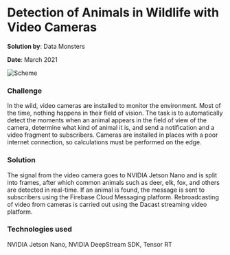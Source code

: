 # Detection of Animals in Wildlife with Video Cameras

**Solution by**: Data Monsters

**Date**: March 2021

![Scheme](url)

### Challenge

In the wild, video cameras are installed to monitor the environment. Most of the time, nothing happens in their field of vision. The task is to automatically detect the moments when an animal appears in the field of view of the camera, determine what kind of animal it is, and send a notification and a video fragment to subscribers. Cameras are installed in places with a poor internet connection, so calculations must be performed on the edge.

### Solution

The signal from the video camera goes to NVIDIA Jetson Nano and is split into frames, after which common animals such as deer, elk, fox, and others are detected in real-time. If an animal is found, the message is sent to subscribers using the Firebase Cloud Messaging platform. Rebroadcasting of video from cameras is carried out using the Dacast streaming video platform.

### Technologies used

NVIDIA Jetson Nano, NVIDIA DeepStream SDK, Tensor RT
